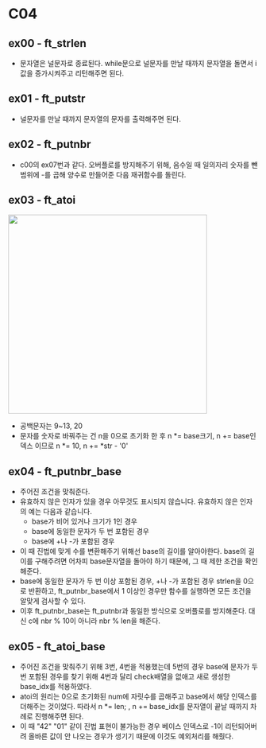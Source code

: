 # C04
## ex00 - ft_strlen
* 문자열은 널문자로 종료된다. while문으로 널문자를 만날 때까지 문자열을 돌면서 i값을 증가시켜주고 리턴해주면 된다.

## ex01 - ft_putstr
* 널문자를 만날 때까지 문자열의 문자를 출력해주면 된다.

## ex02 - ft_putnbr
* c00의 ex07번과 같다. 오버플로를 방지해주기 위해, 음수일 때 일의자리 숫자를 뺀 범위에 -를 곱해 양수로 만들어준 다음 재귀함수를 돌린다.

## ex03 - ft_atoi
  <img src="https://t1.daumcdn.net/cfile/tistory/216CE84C52694FF020" height=400>
  
* 공백문자는 9~13, 20
* 문자를 숫자로 바꿔주는 건 n을 0으로 초기화 한 후 n \*= base크기, n += base인덱스 이므로 n \*= 10, n += \*str - '0'

## ex04 - ft_putnbr_base
* 주어진 조건을 맞춰준다.
* 유효하지 않은 인자가 있을 경우 아무것도 표시되지 않습니다. 유효하지 않은 인자의 예는 다음과 같습니다.
  - base가 비어 있거나 크기가 1인 경우
  - base에 동일한 문자가 두 번 포함된 경우
  - base에 +나 -가 포함된 경우
* 이 때 진법에 맞게 수를 변환해주기 위해선 base의 길이를 알아야한다. base의 길이를 구해주려면 어차피 base문자열을 돌아야 하기 때문에, 그 때 제한 조건을 확인해준다.
* base에 동일한 문자가 두 번 이상 포함된 경우, +나 -가 포함된 경우 strlen을 0으로 반환하고, ft_putnbr_base에서 1 이상인 경우만 함수를 실행하면 모든 조건을 알맞게 검사할 수 있다.
* 이후 ft_putnbr_base는 ft_putnbr과 동일한 방식으로 오버플로를 방지해준다. 대신 c에 nbr % 10이 아니라 nbr % len을 해준다.

## ex05 - ft_atoi_base
* 주어진 조건을 맞춰주기 위해 3번, 4번을 적용했는데 5번의 경우 base에 문자가 두 번 포함된 경우를 찾기 위해 4번과 달리 check배열을 없애고 새로 생성한 base_idx를 적용하였다.
* atoi의 원리는 0으로 초기화된 num에 자릿수를 곱해주고 base에서 해당 인덱스를 더해주는 것이었다. 따라서 n \*= len; , n += base_idx를 문자열이 끝날 때까지 차례로 진행해주면 된다.
* 이 때 "42" "01" 같이 진법 표현이 불가능한 경우 베이스 인덱스로 -1이 리턴되어버려 올바른 값이 안 나오는 경우가 생기기 때문에 이것도 예외처리를 해줬다.
